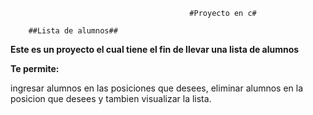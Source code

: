                                            #Proyecto en c#

        ##Lista de alumnos##

**Este es un proyecto el cual tiene el fin de llevar una lista de alumnos**


**Te permite:**


ingresar alumnos en las posiciones que desees, eliminar alumnos en la posicion que desees y tambien visualizar la lista.

